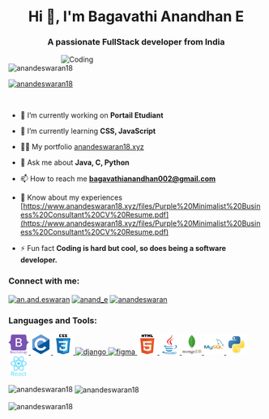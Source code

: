 <h1 align="center">Hi 👋, I'm Bagavathi Anandhan E</h1>
<h3 align="center">A passionate FullStack developer from India</h3>
<img align="right" alt="Coding" width="400" src="https://cdn.dribbble.com/users/1162077/screenshots/3848914/programmer.gif">
<p align="left"> <img src="https://komarev.com/ghpvc/?username=anandeswaran18&label=Profile%20views&color=0e75b6&style=flat" alt="anandeswaran18" /> </p>

<p align="left"> <a href="https://github.com/ryo-ma/github-profile-trophy"><img src="https://github-profile-trophy.vercel.app/?username=anandeswaran18" alt="anandeswaran18" /></a> </p>

<p align="left"> <a href="https://twitter.com/" target="blank"><img src="https://img.shields.io/twitter/follow/?logo=twitter&style=for-the-badge" alt="" /></a> </p>

- 🔭 I’m currently working on **Portail Etudiant**

- 🌱 I’m currently learning **CSS, JavaScript**

- 👨‍💻 My portfolio [anandeswaran18.xyz](anandeswaran18.xyz)

- 💬 Ask me about **Java, C, Python**

- 📫 How to reach me **bagavathianandhan002@gmail.com**

- 📄 Know about my experiences [https://www.anandeswaran18.xyz/files/Purple%20Minimalist%20Business%20Consultant%20CV%20Resume.pdf](https://www.anandeswaran18.xyz/files/Purple%20Minimalist%20Business%20Consultant%20CV%20Resume.pdf)

- ⚡ Fun fact **Coding is hard but cool, so does being a software developer.**

<h3 align="left">Connect with me:</h3>
<p align="left">
<a href="https://instagram.com/an.and.eswaran" target="blank"><img align="center" src="https://raw.githubusercontent.com/rahuldkjain/github-profile-readme-generator/master/src/images/icons/Social/instagram.svg" alt="an.and.eswaran" height="30" width="40" /></a>
<a href="https://www.codechef.com/users/anand_e" target="blank"><img align="center" src="https://cdn.jsdelivr.net/npm/simple-icons@3.1.0/icons/codechef.svg" alt="anand_e" height="30" width="40" /></a>
<a href="https://www.leetcode.com/anandeswaran" target="blank"><img align="center" src="https://raw.githubusercontent.com/rahuldkjain/github-profile-readme-generator/master/src/images/icons/Social/leet-code.svg" alt="anandeswaran" height="30" width="40" /></a>
</p>

<h3 align="left">Languages and Tools:</h3>
<p align="left"> <a href="https://getbootstrap.com" target="_blank" rel="noreferrer"> <img src="https://raw.githubusercontent.com/devicons/devicon/master/icons/bootstrap/bootstrap-plain-wordmark.svg" alt="bootstrap" width="40" height="40"/> </a> <a href="https://www.cprogramming.com/" target="_blank" rel="noreferrer"> <img src="https://raw.githubusercontent.com/devicons/devicon/master/icons/c/c-original.svg" alt="c" width="40" height="40"/> </a> <a href="https://www.w3schools.com/css/" target="_blank" rel="noreferrer"> <img src="https://raw.githubusercontent.com/devicons/devicon/master/icons/css3/css3-original-wordmark.svg" alt="css3" width="40" height="40"/> </a> <a href="https://www.djangoproject.com/" target="_blank" rel="noreferrer"> <img src="https://cdn.worldvectorlogo.com/logos/django.svg" alt="django" width="40" height="40"/> </a> <a href="https://www.figma.com/" target="_blank" rel="noreferrer"> <img src="https://www.vectorlogo.zone/logos/figma/figma-icon.svg" alt="figma" width="40" height="40"/> </a> <a href="https://www.w3.org/html/" target="_blank" rel="noreferrer"> <img src="https://raw.githubusercontent.com/devicons/devicon/master/icons/html5/html5-original-wordmark.svg" alt="html5" width="40" height="40"/> </a> <a href="https://www.java.com" target="_blank" rel="noreferrer"> <img src="https://raw.githubusercontent.com/devicons/devicon/master/icons/java/java-original.svg" alt="java" width="40" height="40"/> </a> <a href="https://www.mongodb.com/" target="_blank" rel="noreferrer"> <img src="https://raw.githubusercontent.com/devicons/devicon/master/icons/mongodb/mongodb-original-wordmark.svg" alt="mongodb" width="40" height="40"/> </a> <a href="https://www.mysql.com/" target="_blank" rel="noreferrer"> <img src="https://raw.githubusercontent.com/devicons/devicon/master/icons/mysql/mysql-original-wordmark.svg" alt="mysql" width="40" height="40"/> </a> <a href="https://www.python.org" target="_blank" rel="noreferrer"> <img src="https://raw.githubusercontent.com/devicons/devicon/master/icons/python/python-original.svg" alt="python" width="40" height="40"/> </a> <a href="https://reactjs.org/" target="_blank" rel="noreferrer"> <img src="https://raw.githubusercontent.com/devicons/devicon/master/icons/react/react-original-wordmark.svg" alt="react" width="40" height="40"/> </a> </p>

<p><img align="left" src="https://github-readme-stats.vercel.app/api/top-langs?username=anandeswaran18&show_icons=true&locale=en&layout=compact" alt="anandeswaran18" /></p>

<p>&nbsp;<img align="center" src="https://github-readme-stats.vercel.app/api?username=anandeswaran18&show_icons=true&locale=en" alt="anandeswaran18" /></p>

<p><img align="center" src="https://github-readme-streak-stats.herokuapp.com/?user=anandeswaran18&" alt="anandeswaran18" /></p>
